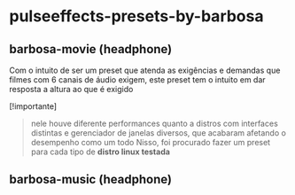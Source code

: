 # pulseeffects-presets-by-barbosa

## barbosa-movie (headphone)
Com o intuito de ser um preset que atenda as exigências e demandas
que filmes com 6 canais de áudio exigem, este preset tem o intuito em dar resposta a altura ao que é exigido

[!importante]
> nele houve diferente performances quanto a distros com interfaces distintas e gerenciador de janelas diversos, que acabaram afetando
o desempenho como um todo
Nisso, foi procurado fazer um preset para cada tipo de **distro linux testada**

## barbosa-music (headphone)

